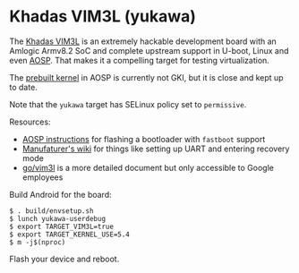 # Khadas VIM3L (yukawa)

The [Khadas VIM3L](https://www.khadas.com/vim3l) is an extremely hackable development board with an
Amlogic Armv8.2 SoC and complete upstream support in U-boot, Linux and even
[AOSP](https://android.googlesource.com/device/amlogic/yukawa/+/refs/heads/master).
That makes it a compelling target for testing virtualization.

The [prebuilt kernel](https://android.googlesource.com/device/amlogic/yukawa-kernel/+/refs/heads/master)
in AOSP is currently not GKI, but it is close and kept up to date.

Note that the `yukawa` target has SELinux policy set to `permissive`.

Resources:
  * [AOSP instructions](https://android.googlesource.com/device/amlogic/yukawa/+/refs/heads/master/sei610/README)
    for flashing a bootloader with `fastboot` support
  * [Manufaturer's wiki](https://docs.khadas.com/vim3/index.html) for things like setting up UART
    and entering recovery mode
  * [go/vim3l](https://goto.google.com/vim3l) is a more detailed document but only accessible to
    Google employees

Build Android for the board:
``` shell
$ . build/envsetup.sh
$ lunch yukawa-userdebug
$ export TARGET_VIM3L=true
$ export TARGET_KERNEL_USE=5.4
$ m -j$(nproc)
```

Flash your device and reboot.
